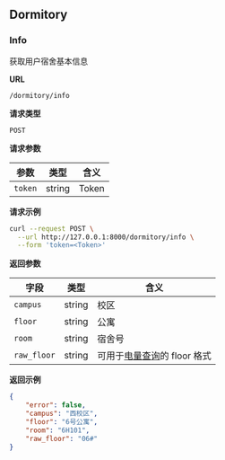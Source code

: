 ## Dormitory

### Info

获取用户宿舍基本信息

**URL**

`/dormitory/info`

**请求类型**

`POST`

**请求参数**

| 参数 | 类型 | 含义 |
| ---- | ---- | - |
| `token` | string | Token |


**请求示例**

```bash
curl --request POST \
  --url http://127.0.0.1:8000/dormitory/info \
  --form 'token=<Token>'
```

**返回参数**

| 字段    | 类型   | 含义  |
| ------- | ------ | ----- |
| `campus` | string | 校区 |
| `floor` | string | 公寓 |
| `room` | string | 宿舍号 |
| `raw_floor` | string | 可用于[电量查询](public_api.md#Energy)的 floor 格式 |

**返回示例**

```json
{
    "error": false,
    "campus": "西校区",
    "floor": "6号公寓",
    "room": "6H101",
    "raw_floor": "06#"
}
```
